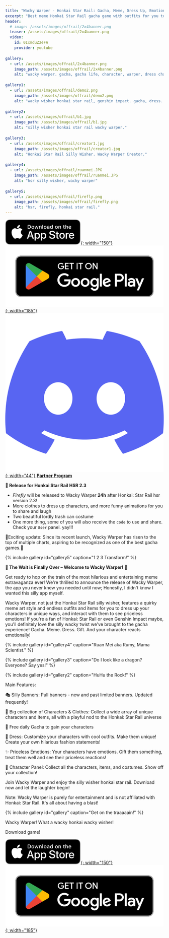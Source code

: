 ```yaml
---
title: "Wacky Warper - Honkai Star Rail: Gacha, Meme, Dress Up, Emotions"
excerpt: "Best meme Honkai Star Rail gacha game with outfits for you to dress up, gift characters and see their priceless emotions."
header:
  # image: /assets/images/offrail/2x4banner.png
  teaser: /assets/images/offrail/2x4banner.png
  video:
    id: 0IxmduZ2eFA
    provider: youtube

gallery:
  - url: /assets/images/offrail/2x4banner.png
    image_path: /assets/images/offrail/2x4banner.png
    alt: "wacky warper. gacha, gacha life, character, warper, dress characters, chats, emotion. Top 10 casual games."

gallery1:
  - url: /assets/images/offrail/demo2.png
    image_path: /assets/images/offrail/demo2.png
    alt: "wacky wisher honkai star rail, genshin impact. gacha, dress. wacky warper. Top 10 simulator games."

gallery2:
  - url: /assets/images/offrail/b1.jpg
    image_path: /assets/images/offrail/b1.jpg
    alt: "silly wisher honkai star rail wacky warper."

gallery3:
  - url: /assets/images/offrail/creator1.jpg
    image_path: /assets/images/offrail/creator1.jpg
    alt: "Honkai Star Rail Silly Wisher. Wacky Warper Creator."

gallery4:
  - url: /assets/images/offrail/ruanmei.JPG
    image_path: /assets/images/offrail/ruanmei.JPG
    alt: "hsr silly wisher, wacky warper"

gallery5:
  - url: /assets/images/offrail/firefly.png
    image_path: /assets/images/offrail/firefly.png
    alt: "hsr, firefly, honkai star rail."
---
```


[![AppStore](/assets/images/appstore-badge-black.svg){: width="150"}](https://apps.apple.com/us/app/wacky-warper/id6502666713) 
[![PlayStore](/assets/images/google-play-badge.png){: width="185"}](https://play.google.com/store/apps/details?id=com.hippopenny.offrail)
[![Discord](/assets/images/discord.svg){: width="44"}](https://discord.gg/SShz2reFyN)
[**Partner Program**](/creator/)


**🚀 Release for Honkai Star Rail HSR 2.3**

- *Firefly* will be released to Wacky Warper **24h** after Honkai: Star Rail hsr version 2.3!
- More clothes to dress up characters, and more funny animations for you to share and laugh
- Two beautiful lordly trash can costume
- One more thing, some of you will also receive the `code` to use and share. Check your `User` panel. yay!!!  

🌟Exciting update: Since its recent launch, Wacky Warper has risen to the top of multiple charts, aspiring to be recognized as one of the best gacha games.🌟

{% include gallery id="gallery5" caption="1 2 3 Transform!" %}


**🎉 The Wait is Finally Over – Welcome to Wacky Warper! 🎉**

Get ready to hop on the train of the most hilarious and entertaining meme extravaganza ever! We're thrilled to announce the release of Wacky Warper, the app you never knew you needed until now; Honestly, I didn't know I wanted this silly app myself.  

Wacky Warper, not just the Honkai Star Rail silly wisher, features a quirky meme art style and endless outfits and items for you to dress up your characters in unique ways, and interact with them to see priceless emotions! If you're a fan of Honkai: Star Rail or even Genshin Impact maybe, you'll definitely love the silly wacky twist we've brought to the gacha experience! Gacha. Meme. Dress. Gift. And your character reacts emotionally!

{% include gallery id="gallery4" caption="Ruan Mei aka Rumy, Mama Scientist." %}

{% include gallery id="gallery3" caption="Do I look like a dragon? Everyone? Say yes!" %}

{% include gallery id="gallery2" caption="HuHu the Rock!" %}

Main Features:

🎭 Silly Banners: Pull banners - new and past limited banners. Updated frequently!

🎎 Big collection of Characters & Clothes: Collect a wide array of unique characters and items, all with a playful nod to the Honkai: Star Rail universe

🎁 Free daily Gacha to gain your characters 

👒 Dress: Customize your characters with cool outfits. Make them unique! Create your own hilarious fashion statements!

✨ Priceless Emotions: Your characters have emotions. Gift them something, treat them well and see their priceless reactions!

👀 Character Panel: Collect all the characters, items, and costumes. Show off your collection!


Join Wacky Warper and enjoy the silly wisher honkai star rail. Download now and let the laughter begin!

Note: Wacky Warper is purely for entertainment and is not affiliated with Honkai: Star Rail. It's all about having a blast!

{% include gallery id="gallery" caption="Get on the traaaaain!" %}

Wacky Warper! What a wacky honkai wacky wisher! 

Download game!

[![AppStore](/assets/images/appstore-badge-black.svg){: width="150"}](https://apps.apple.com/us/app/wacky-warper/id6502666713) 
[![PlayStore](/assets/images/google-play-badge.png){: width="185"}](https://play.google.com/store/apps/details?id=com.hippopenny.offrail)



<!-- **🚀 Are you ready to get on board Wacky train**

06/07/2024 - The wait is almost over! We're putting the final touches on Wacky Warper, and it's almost here. Get ready to dive into the wackiest things ever, because this weekend, the fun begins!🤞 Stay tuned and stay excited! 🌟


**🏃 Join the Fun Early & Get Rewarded!**

Exciting news! Leading up to the game release, we're giving the first 100 members who share cool memes a special Creator Pack. This program ends on 2024/05/31, so don't miss out! Tell your friends to join the fun too!" -->